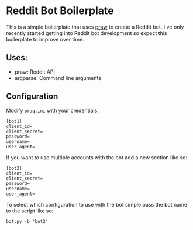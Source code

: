 # Reddit Bot Boilerplate

This is a simple boilerplate that uses [praw](praw.readthedocs.io) to create a Reddit bot. I've only recently started getting into Reddit bot development so expect this boilerplate to improve over time.


## Uses:

* praw: Reddit API
* argparse: Command line arguments

## Configuration

Modify `praq.ini` with your credentials:

    [bot1]
    client_id=
    client_secret=
    password=
    username=
    user_agent=

If you want to use multiple accounts with the bot add a new section like so:

    [bot2]
    client_id=
    client_secret=
    password=
    username=
    user_agent=

To select which configuration to use with the bot simple pass the bot name to the script like so:

    bot.py -b 'bot2'

